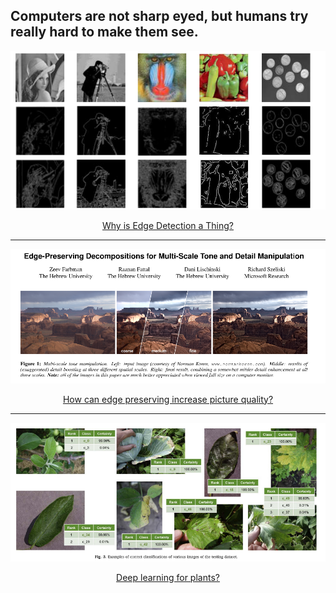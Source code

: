 ## Computers are not sharp eyed, but humans try really hard to make them see.


<p align="center">
  <img src="img/canny.png">
</p>

<div align="center">
  <a href="https://github.com/kantarcise/notebook/blob/master/Computer%20Vision/New%20Edge%20Detection.pdf">Why is Edge Detection a Thing?</a>
</div>

---

<p align="center">
  <img src="img/MultiScaleTone.png">
</p>

<div align="center">
  <a href="https://github.com/kantarcise/notebook/blob/master/Computer%20Vision/epd.pdf">How can edge preserving increase picture quality?</a>  
</div>


---

<p align="center">
  <img src="img/plantdiseasedetection.png">
</p>

<div align="center">
  <a href="https://github.com/kantarcise/notebook/blob/master/Computer%20Vision/ferentinos2018.pdf">Deep learning for plants?</a> 
</div>
